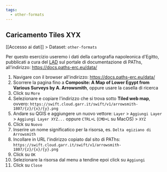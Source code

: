 ```yaml
---
tags:
  - other-formats
---
```

## Caricamento Tiles XYX

[[Accesso ai dati]] > Dataset: `other-formats`

Per questo esercizio useremo i dati della cartografia napoleonica d'Egitto, pubblicati a cura del [LAD](https://lad.saras.uniroma1.it) sul portale di documentazione di PAThs, all'indirizzo: https://docs.paths-erc.eu/data/

1. Navigare con il browser all'indirizzo: https://docs.paths-erc.eu/data/
2. Scorrere la pagina fino a **Composite: A Map of Lower Egypt from Various Surveys by A. Arrowsmith**, oppure usare la casella di ricerca
3. Click su `More`
4. Selezionare e copiare l'indirizzo che si trova sotto **Tiled web map**, ovvero: ``https://swift.cloud.garr.it/swift/v1/arrowsmith-1807/{z}/{x}/{y}.png``
5. Andare su QGIS e aggiungere un nuovo vettore:
`Layer` > `Aggiungi Layer` > `Aggiungi Layer XYZ...` 
oppure
`CTRL+L` (`CMD+L` su MacOS) > `XYZ`
6. Click su `Nuovo`
7. Inserire un nome significatico per la risorsa, es. `Delta egiziano di Arrowsmith`
8. Incollare in URL l'indirizzo copiato dal sito di PAThs: `https://swift.cloud.garr.it/swift/v1/arrowsmith-1807/{z}/{x}/{y}.png`
9. Click su `OK`
10. Selezionare la risorsa dal menu a tendine epoi click su `Aggiungi`
11. Click su `Close`